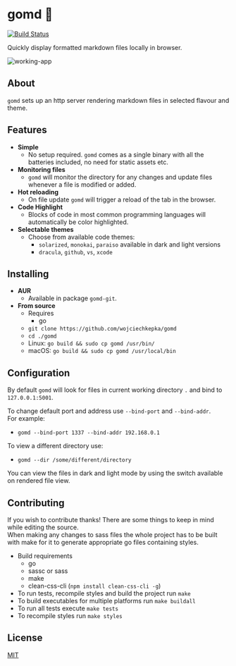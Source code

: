 # gomd 📘

[![Build Status](https://travis-ci.org/wojciechkepka/gomd.svg?branch=master)](https://travis-ci.org/wojciechkepka/gomd)

Quickly display formatted markdown files locally in browser.  

![working-app](https://raw.githubusercontent.com/wojciechkepka/gomd/master/assets/gomd.gif)

## About
`gomd` sets up an http server rendering markdown files in selected flavour and theme.  

## Features
- **Simple**
  - No setup required. `gomd` comes as a single binary with all the batteries included, no need for static assets etc.
- **Monitoring files**
  - `gomd` will monitor the directory for any changes and update files whenever a file is modified or added.
- **Hot reloading**
  - On file update `gomd` will trigger a reload of the tab in the browser.
- **Code Highlight**
  - Blocks of code in most common programming languages will automatically be color highlighted.
- **Selectable themes**
  - Choose from available code themes:
    - `solarized`, `monokai`, `paraiso` available in dark and light versions
    - `dracula`, `github`, `vs`, `xcode`

## Installing
 - **AUR**
   - Available in package `gomd-git`.
 - **From source**
   - Requires
     - go
   - `git clone https://github.com/wojciechkepka/gomd`
   - `cd ./gomd`
   - Linux: `go build && sudo cp gomd /usr/bin/`
   - macOS: `go build && sudo cp gomd /usr/local/bin`

## Configuration
By default `gomd` will look for files in current working directory `.` and bind to `127.0.0.1:5001`.  

To change default port and address use `--bind-port` and `--bind-addr`.  
For example:  
 - `gomd --bind-port 1337 --bind-addr 192.168.0.1`

To view a different directory use:  
 - `gomd --dir /some/different/directory`

You can view the files in dark and light mode by using the switch available on rendered file view.

## Contributing
If you wish to contribute thanks! There are some things to keep in mind while editing the source.  
When making any changes to sass files the whole project has to be built with make for it to 
generate appropriate go files containing styles.  

 - Build requirements
   - go
   - sassc or sass
   - make
   - clean-css-cli (`npm install clean-css-cli -g`)
 - To run tests, recompile styles and build the project run `make`
 - To build executables for multiple platforms run `make buildall`
 - To run all tests execute `make tests`
 - To recompile styles run `make styles`

## License
[MIT](https://github.com/wojciechkepka/gomd/blob/master/LICENSE)
